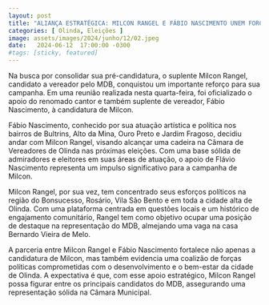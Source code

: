 ```yaml
---
layout: post
title: "ALIANÇA ESTRATÉGICA: MILCON RANGEL E FÁBIO NASCIMENTO UNEM FORÇAS RUMO À CÂMARA DE VEREADORES DE OLINDA"
categories: [ Olinda, Eleições ]
image: assets/images/2024/junho/12/02.jpeg
date:   2024-06-12  17:00:00 -0300
#tags: [sticky, featured]
---
```

Na busca por consolidar sua pré-candidatura, o suplente Milcon Rangel, candidato a vereador pelo MDB, conquistou um importante reforço para sua campanha. Em uma reunião realizada nesta quarta-feira, foi oficializado o apoio do renomado cantor e também suplente de vereador, Fábio Nascimento, à candidatura de Milcon.

Fábio Nascimento, conhecido por sua atuação artística e política nos bairros de Bultrins, Alto da Mina, Ouro Preto e Jardim Fragoso, decidiu andar com Milcon Rangel, visando alcançar uma cadeira na Câmara de Vereadores de Olinda nas próximas eleições. Com uma base sólida de admiradores e eleitores em suas áreas de atuação, o apoio de Flávio Nascimento representa um impulso significativo para a campanha de Milcon.

Milcon Rangel, por sua vez, tem concentrado seus esforços políticos na região do Bonsucesso, Rosário, Vila São Bento e em toda a cidade alta de Olinda. Com uma plataforma centrada em questões locais e um histórico de engajamento comunitário, Rangel tem como objetivo ocupar uma posição de destaque na representação do MDB, almejando uma vaga na casa Bernardo Vieira de Melo.

A parceria entre Milcon Rangel e Fábio Nascimento fortalece não apenas a candidatura de Milcon, mas também evidencia uma coalizão de forças políticas comprometidas com o desenvolvimento e o bem-estar da cidade de Olinda. A expectativa é que, com esse apoio estratégico, Milcon Rangel possa figurar entre os principais candidatos do MDB, assegurando uma representação sólida na Câmara Municipal.